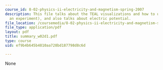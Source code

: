 ```yaml
---
course_id: 8-02-physics-ii-electricity-and-magnetism-spring-2007
description: This file talks about the TEAL visualizations and how to use them (with
  an experiment), and also talks about electric potential.
file_location: /coursemedia/8-02-physics-ii-electricity-and-magnetism-spring-2007/ef9b4b645b4810aa728bd187798d8c6d_summary_w02d1.pdf
file_type: application/pdf
layout: pdf
title: summary_w02d1.pdf
type: course
uid: ef9b4b645b4810aa728bd187798d8c6d

---
```

None
